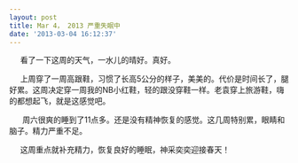 ```yaml
---
layout: post
title: Mar 4， 2013 严重失眠中
date: '2013-03-04 16:12:37'
---
```



     看了一下这周的天气，一水儿的晴好。真好。

     上周穿了一周高跟鞋，习惯了长高5公分的样子，美美的。代价是时间长了，腿好累。这周决定穿一周我的NB小红鞋，轻的跟没穿鞋一样。老袁穿上旅游鞋，嗨的都想起飞，就是这感觉吧。

      周六很爽的睡到了11点多。还是没有精神恢复的感觉。这几周特别累，眼睛和脑子。精力严重不足。

     这周重点就补充精力，恢复良好的睡眠，神采奕奕迎接春天！


